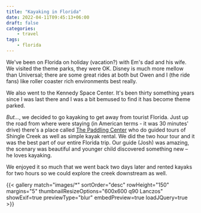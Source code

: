 ```yaml
---
title: "Kayaking in Florida"
date: 2022-04-11T09:45:13+06:00
draft: false
categories: 
    - travel
tags:
    - florida
---
```


We've been on Florida on holiday (vacation?) with Em's dad and his wife. We visited the theme parks, they were OK. Disney is much more mellow than Universal; there are some great rides at both but Owen and I (the ride fans) like roller coaster rich environments best really. 

We also went to the Kennedy Space Center. It's been thirty something years since I was last there and I was a bit bemused to find it has become theme parked. 

_But…_, we decided to go kayaking to get away from tourist Florida. Just up the road from where were staying (in American terms - it was 30 minutes' drive) there's a place called [The Paddling Center](https://www.paddlingcenter.com) who do guided tours of Shingle Creek as well as simple kayak rental. We did the two hour tour and it was the best part of our entire Florida trip. Our guide (Josh) was amazing, the scenary was beautiful and younger child discovered something new – he loves kayaking.

We enjoyed it so much that we went back two days later and rented kayaks for two hours so we could explore the creek downstream as well.


{{< gallery match="images/*" sortOrder="desc" rowHeight="150" margins="5" thumbnailResizeOptions="600x600 q90 Lanczos" showExif=true previewType="blur" embedPreview=true loadJQuery=true >}}
